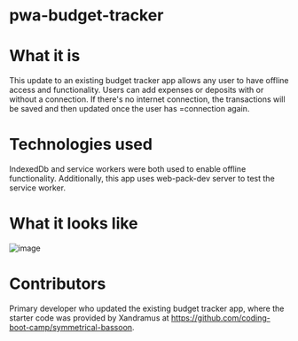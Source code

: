 # pwa-budget-tracker

# What it is 
This update to an existing budget tracker app allows any user to have offline access and functionality. Users can add expenses or deposits with or without a connection. If there's no internet connection, the transactions will be saved and then updated once the user has =connection again. 

# Technologies used
IndexedDb and service workers were both used to enable offline functionality. Additionally, this app uses web-pack-dev server to test the service worker. 

# What it looks like 
![image]()

# Contributors
Primary developer who updated the existing budget tracker app, where the starter code was provided by Xandramus at https://github.com/coding-boot-camp/symmetrical-bassoon.